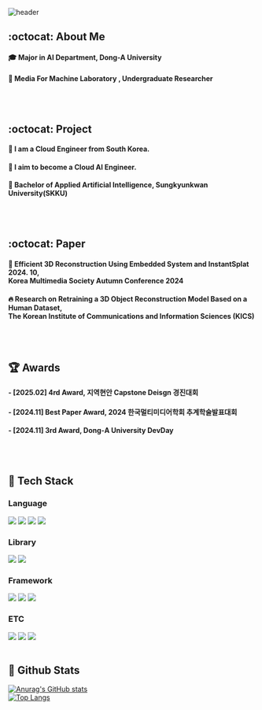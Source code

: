 <div>
  
  <!--Header-->
![header](https://capsule-render.vercel.app/api?type=venom&color=gradient&height=250&section=header&text=Soy's%20Github&fontColor=5A3E1B)
</div>

<div>
  <!--Body-->
  
  ## :octocat: About Me
  #### :mortar_board: Major in AI Department, Dong-A University <br/>
  #### :closed_book: Media For Machine Laboratory , Undergraduate Researcher
  <br/>
  <br/>

  ## :octocat: Project
  #### :pushpin: I am a Cloud Engineer from South Korea.<br/>
  #### :pushpin: I aim to become a Cloud AI Engineer.<br/>
  #### :pushpin: Bachelor of Applied Artificial Intelligence, Sungkyunkwan University(SKKU)
  <br/>
  <br/>

  ## :octocat: Paper
  #### :raising_hand: Efficient 3D Reconstruction Using Embedded System and InstantSplat 2024. 10, <br/>Korea Multimedia Society Autumn Conference 2024 <br/>
  #### :fire: Research on Retraining a 3D Object Reconstruction Model Based on a Human Dataset,<br/> The Korean Institute of Communications and Information Sciences (KICS) <br/>
  <br/>
  <br/>

  ## :trophy: Awards
  #### - [2025.02] 4rd Award, 지역현안 Capstone Deisgn 경진대회 <br/>
  #### - [2024.11] Best Paper Award, 2024 한국멀티미디어학회 추계학술발표대회 <br/>
  #### - [2024.11] 3rd Award, Dong‐A University DevDay <br/>
  <br/>
  <br/>

  
  ## 🧱 Tech Stack
  ### Language
  <!--Python-->
  <img src="https://img.shields.io/badge/Python-3776AB?style=flat-square&logo=Python&logoColor=white"/>
  <!--JavaScript-->
  <img src="https://img.shields.io/badge/JavaScript-F7DF1E?style=flat-square&logo=JavaScript&logoColor=white"/>
  <!--HTML5-->
  <img src="https://img.shields.io/badge/HTML5-E34F26?style=flat-square&logo=HTML5&logoColor=white"/>
  <!--CSS-->
  <img src="https://img.shields.io/badge/CSS3-1572B6?style=flat-square&logo=CSS3&logoColor=white"/>
  <br/>
  
  ### Library
  <!--PyTorch-->
  <img src="https://img.shields.io/badge/PyTorch-EE4C2C?style=flat-square&logo=PyTorch&logoColor=white"/>
  <!--Selenium-->
  <img src="https://img.shields.io/badge/Selenium-43B02A?style=flat-square&logo=Selenium&logoColor=white"/>
  <br/>
  
  ### Framework
  <!--Flask-->
  <img src="https://img.shields.io/badge/Flask-000000?style=flat-square&logo=Flask&logoColor=white"/>
  <!--Django-->
  <img src="https://img.shields.io/badge/Django-092E20?style=flat-square&logo=Django&logoColor=white"/>
  <!--React-->
  <img src="https://img.shields.io/badge/React-61DAFB?style=flat-square&logo=React&logoColor=white&Color=white"/>
  <br/>
  
  ### ETC
  <!--Amazon AWS-->
  <img src="https://img.shields.io/badge/Amazon AWS-232F3E?style=flat-square&logo=Amazon AWS&logoColor=white"/>
  <!--Slack-->
  <img src="https://img.shields.io/badge/Slack-4A154B?style=flat-square&logo=Slack&logoColor=white"/>
  <!--MySQL-->
  <img src="https://img.shields.io/badge/MySQL-4479A1?style=flat-square&logo=MySQL&logoColor=white"/>
  <br/>
  <br/>
  
  ## 🤔 Github Stats
  [![Anurag's GitHub stats](https://github-readme-stats.vercel.app/api?username=Jiyu-Kim)](https://github.com/anuraghazra/github-readme-stats)
  <br/>
  [![Top Langs](https://github-readme-stats.vercel.app/api/top-langs/?username=Jiyu-Kim)](https://github.com/anuraghazra/github-readme-stats)
  
</div>

<!--
**Jiyu-Kim/Jiyu-Kim** is a ✨ _special_ ✨ repository because its `README.md` (this file) appears on your GitHub profile.

Here are some ideas to get you started:
- Hi there 👋
- 🔭 I’m currently working on ...
- 🌱 I’m currently learning ...
- 👯 I’m looking to collaborate on ...
- 🤔 I’m looking for help with ...
- 💬 Ask me about ...
- 📫 How to reach me: ...
- 😄 Pronouns: ...
- ⚡ Fun fact: ...
-->
